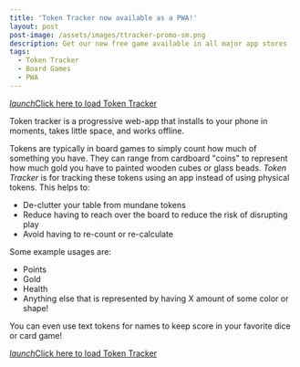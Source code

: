 ```yaml
---
title: 'Token Tracker now available as a PWA!'
layout: post
post-image: /assets/images/ttracker-promo-sm.png
description: Get our new free game available in all major app stores
tags:
  - Token Tracker
  - Board Games
  - PWA
---
```


<a class="btn contact-button" href="https://ttracker.frenziedmarmot.com" target="blank" rel="noopener"><i class="material-icons right">launch</i>Click here to load Token Tracker</a>

Token tracker is a progressive web-app that installs to your phone in moments, takes little space, and works offline.

Tokens are typically in board games to simply count how much of something you have. They can range from cardboard "coins" to represent how much gold you have to painted wooden cubes or glass beads. _Token Tracker_ is for tracking these tokens using an app instead of using physical tokens. This helps to:

- De-clutter your table from mundane tokens
- Reduce having to reach over the board to reduce the risk of disrupting play
- Avoid having to re-count or re-calculate

Some example usages are:

- Points
- Gold
- Health
- Anything else that is represented by having X amount of some color or shape!

You can even use text tokens for names to keep score in your favorite dice or card game!

<a class="btn contact-button" href="https://ttracker.frenziedmarmot.com" target="blank" rel="noopener"><i class="material-icons right">launch</i>Click here to load Token Tracker</a>